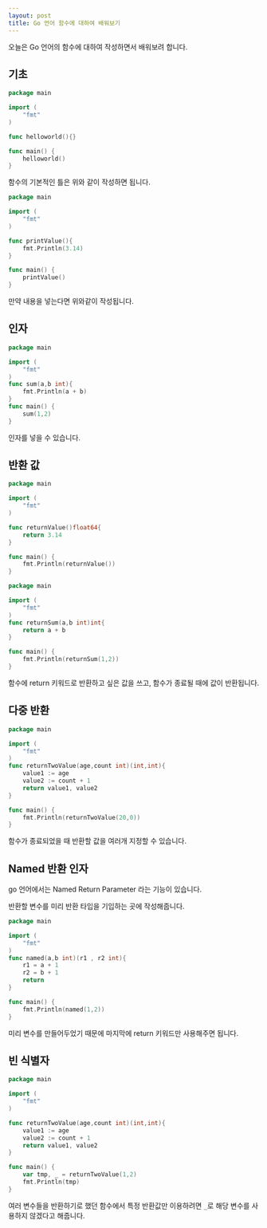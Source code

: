```yaml
---
layout: post
title: Go 언어 함수에 대하여 배워보기
---
```


오늘은 Go 언어의 함수에 대하여 작성하면서 배워보려 합니다.

## 기초

```go
package main

import (
	"fmt"
)

func helloworld(){}

func main() {
	helloworld()
}
```

함수의 기본적인 틀은 위와 같이 작성하면 됩니다.

```go
package main

import (
	"fmt"
)

func printValue(){
	fmt.Println(3.14)
}

func main() {
	printValue()
}
```

만약 내용을 넣는다면 위와같이 작성됩니다.

## 인자

```go
package main

import (
	"fmt"
)
func sum(a,b int){
	fmt.Println(a + b)
}
func main() {
	sum(1,2)
}
```

인자를 넣을 수 있습니다.

## 반환 값

```go
package main

import (
	"fmt"
)

func returnValue()float64{
	return 3.14
}

func main() {
	fmt.Println(returnValue())
}
```

```go
package main

import (
	"fmt"
)
func returnSum(a,b int)int{
	return a + b
}

func main() {
	fmt.Println(returnSum(1,2))
}
```

함수에 return 키워드로 반환하고 싶은 값을 쓰고, 함수가 종료될 때에 값이 반환됩니다.

## 다중 반환

```go
package main

import (
	"fmt"
)
func returnTwoValue(age,count int)(int,int){
	value1 := age
	value2 := count + 1 
	return value1, value2
}

func main() {
	fmt.Println(returnTwoValue(20,0))
}
```

함수가 종료되었을 때 반환할 값을 여러개 지정할 수 있습니다.

## Named 반환 인자

go 언어에서는 Named Return Parameter 라는 기능이 있습니다.

반환할 변수를 미리 반환 타입을 기입하는 곳에 작성해줍니다.

```go
package main

import (
	"fmt"
)
func named(a,b int)(r1 , r2 int){
	r1 = a + 1
	r2 = b + 1
	return
}

func main() {
	fmt.Println(named(1,2))
}
```

미리 변수를 만들어두었기 때문에 마지막에 return 키워드만 사용해주면 됩니다.

## 빈 식별자

```go
package main

import (
	"fmt"
)

func returnTwoValue(age,count int)(int,int){
	value1 := age
	value2 := count + 1 
	return value1, value2
}

func main() {
	var tmp, _ = returnTwoValue(1,2)
	fmt.Println(tmp)
}
```

여러 변수들을 반환하기로 했던 함수에서 특정 반환값만 이용하려면 ```_```로 해당 변수를 사용하지 않겠다고 해줍니다.